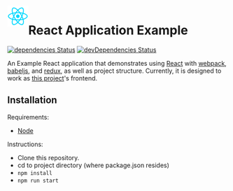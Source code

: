 <img align="left" width="48" height="48" src="./react_logo.png">

# React Application Example

[![dependencies Status](https://david-dm.org/mertakdut/React-Sample-Project/status.svg)](https://david-dm.org/mertakdut/React-Sample-Project) [![devDependencies Status](https://david-dm.org/mertakdut/React-Sample-Project/dev-status.svg)](https://david-dm.org/mertakdut/React-Sample-Project?type=dev)

  An Example React application that demonstrates using [React] with [webpack], [babeljs], and [redux], as well as project structure. Currently, it is designed to work as [this project](https://github.com/mertakdut/Spring-Boot-Sample-Project)'s frontend.
## Installation
  Requirements:
  - [Node](https://nodejs.org/en/download/)
  
  Instructions:
  - Clone this repository.
  - cd to project directory (where package.json resides)
  - `npm install`
  - `npm run start`

[React]: http://facebook.github.io/react/
[webpack]: http://webpack.github.io/
[babeljs]: https://babeljs.io/
[Redux]: https://redux.js.org/
